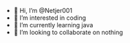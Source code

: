 - 👋 Hi, I’m @Netjer001
- 👀 I’m interested in coding
- 🌱 I’m currently learning java
- 💞️ I’m looking to collaborate on nothing

<!---
Netjer001/Netjer001 is a ✨ special ✨ repository because its `README.md` (this file) appears on your GitHub profile.
You can click the Preview link to take a look at your changes.
--->
